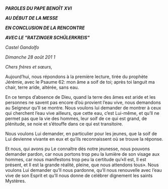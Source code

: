 ***PAROLES DU PAPE BENOÎT XVI***

***AU DÉBUT DE LA MESSE***

***EN CONCLUSION DE LA RENCONTRE***

***AVEC LE "RATZINGER SCHÜLERKREIS"***

*Castel Gandolfo*

*Dimanche 28 août 201* *1*

*Chers frères et sœurs,*

Aujourd’hui, nous répondons à la première lecture, tirée du prophète Jérémie, avec le Psaume 62: mon âme a soif de toi; après toi languit ma chair, terre aride, altérée, sans eau.

En ce temps d’absence de Dieu, quand la terre des âmes est aride et les personnes ne savent pas encore d’où provient l’eau vive, nous demandons au Seigneur qu’Il se montre. Nous voulons lui demander de montrer à ceux qui cherchent l’eau vive ailleurs, que cette eau, c’est Lui-même, et qu’Il ne permet pas que la vie des hommes, leur soif de ce qui est grand, de plénitude, se noie et s’étouffe dans ce qui est transitoire.

Nous voulons Lui demander, en particulier pour les jeunes, que la soif de Lui devienne vivante en eux et qu’ils reconnaissent où se trouve la réponse.

Et nous, qui avons pu Le connaître dès notre jeunesse, nous pouvons demander pardon, car nous portons trop peu la lumière de son visage aux hommes, car nous manifestons trop peu la certitude qu’«Il est, Il est présent, et Il est la grande réalité, pleine, que nous attendons tous». Nous voulons Lui demander qu’Il nous pardonne, qu’Il nous renouvelle avec l’eau vive de son Esprit et qu’Il nous donne de célébrer dignement les saints Mystères.